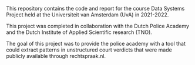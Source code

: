 This repository contains the code and report for the course Data Systems Project held at the Universiteit van Amsterdam (UvA) in 2021-2022. 

This project was completed in collaboration with the Dutch Police Academy and the Dutch Institute of Applied Scientific research (TNO).

The goal of this project was to provide the police academy with a tool that could extract patterns in unstructured court verdicts that were made publicly available through rechtspraak.nl.

